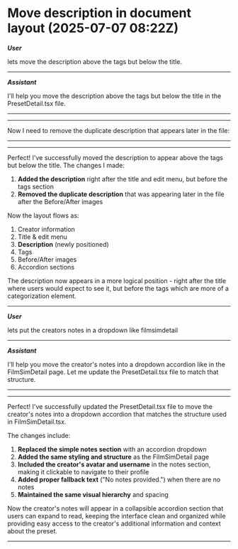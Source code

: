 <!-- Generated by SpecStory -->

# Move description in document layout (2025-07-07 08:22Z)

_**User**_

lets move the description above the tags but below the title.

---

_**Assistant**_

I'll help you move the description above the tags but below the title in the PresetDetail.tsx file.


---



---

Now I need to remove the duplicate description that appears later in the file:


---



---

Perfect! I've successfully moved the description to appear above the tags but below the title. The changes I made:

1. **Added the description** right after the title and edit menu, but before the tags section
2. **Removed the duplicate description** that was appearing later in the file after the Before/After images

Now the layout flows as:
1. Creator information
2. Title & edit menu
3. **Description** (newly positioned)
4. Tags
5. Before/After images
6. Accordion sections

The description now appears in a more logical position - right after the title where users would expect to see it, but before the tags which are more of a categorization element.

---

_**User**_

lets put the creators notes in a dropdown like filmsimdetail

---

_**Assistant**_

I'll help you move the creator's notes into a dropdown accordion like in the FilmSimDetail page. Let me update the PresetDetail.tsx file to match that structure.


---



---

Perfect! I've successfully updated the PresetDetail.tsx file to move the creator's notes into a dropdown accordion that matches the structure used in FilmSimDetail.tsx. 

The changes include:

1. **Replaced the simple notes section** with an accordion dropdown
2. **Added the same styling and structure** as the FilmSimDetail page
3. **Included the creator's avatar and username** in the notes section, making it clickable to navigate to their profile
4. **Added proper fallback text** ("No notes provided.") when there are no notes
5. **Maintained the same visual hierarchy** and spacing

Now the creator's notes will appear in a collapsible accordion section that users can expand to read, keeping the interface clean and organized while providing easy access to the creator's additional information and context about the preset.

---

